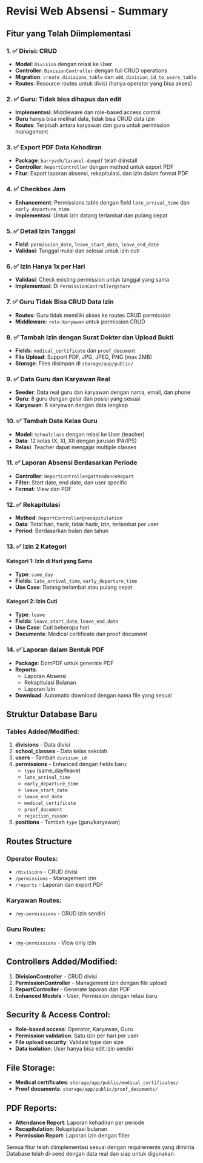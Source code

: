# Revisi Web Absensi - Summary

## Fitur yang Telah Diimplementasi

### 1. ✅ Divisi: CRUD
- **Model**: `Division` dengan relasi ke User
- **Controller**: `DivisionController` dengan full CRUD operations
- **Migration**: `create_divisions_table` dan `add_division_id_to_users_table`
- **Routes**: Resource routes untuk divisi (hanya operator yang bisa akses)

### 2. ✅ Guru: Tidak bisa dihapus dan edit
- **Implementasi**: Middleware dan role-based access control
- **Guru** hanya bisa melihat data, tidak bisa CRUD data izin
- **Routes**: Terpisah antara karyawan dan guru untuk permission management

### 3. ✅ Export PDF Data Kehadiran
- **Package**: `barryvdh/laravel-dompdf` telah diinstall
- **Controller**: `ReportController` dengan method untuk export PDF
- **Fitur**: Export laporan absensi, rekapitulasi, dan izin dalam format PDF

### 4. ✅ Checkbox Jam
- **Enhancement**: Permissions table dengan field `late_arrival_time` dan `early_departure_time`
- **Implementasi**: Untuk izin datang terlambat dan pulang cepat

### 5. ✅ Detail Izin Tanggal
- **Field**: `permission_date`, `leave_start_date`, `leave_end_date`
- **Validasi**: Tanggal mulai dan selesai untuk izin cuti

### 6. ✅ Izin Hanya 1x per Hari
- **Validasi**: Check existing permission untuk tanggal yang sama
- **Implementasi**: Di `PermissionController@store`

### 7. ✅ Guru Tidak Bisa CRUD Data Izin
- **Routes**: Guru tidak memiliki akses ke routes CRUD permission
- **Middleware**: `role:karyawan` untuk permission CRUD

### 8. ✅ Tambah Izin dengan Surat Dokter dan Upload Bukti
- **Fields**: `medical_certificate` dan `proof_document`
- **File Upload**: Support PDF, JPG, JPEG, PNG (max 2MB)
- **Storage**: Files disimpan di `storage/app/public/`

### 9. ✅ Data Guru dan Karyawan Real
- **Seeder**: Data real guru dan karyawan dengan nama, email, dan phone
- **Guru**: 8 guru dengan gelar dan posisi yang sesuai
- **Karyawan**: 6 karyawan dengan data lengkap

### 10. ✅ Tambah Data Kelas Guru
- **Model**: `SchoolClass` dengan relasi ke User (teacher)
- **Data**: 12 kelas (X, XI, XII dengan jurusan IPA/IPS)
- **Relasi**: Teacher dapat mengajar multiple classes

### 11. ✅ Laporan Absensi Berdasarkan Periode
- **Controller**: `ReportController@attendanceReport`
- **Filter**: Start date, end date, dan user specific
- **Format**: View dan PDF

### 12. ✅ Rekapitulasi
- **Method**: `ReportController@recapitulation`
- **Data**: Total hari, hadir, tidak hadir, izin, terlambat per user
- **Period**: Berdasarkan bulan dan tahun

### 13. ✅ Izin 2 Kategori
#### Kategori 1: Izin di Hari yang Sama
- **Type**: `same_day`
- **Fields**: `late_arrival_time`, `early_departure_time`
- **Use Case**: Datang terlambat atau pulang cepat

#### Kategori 2: Izin Cuti
- **Type**: `leave`
- **Fields**: `leave_start_date`, `leave_end_date`
- **Use Case**: Cuti beberapa hari
- **Documents**: Medical certificate dan proof document

### 14. ✅ Laporan dalam Bentuk PDF
- **Package**: DomPDF untuk generate PDF
- **Reports**: 
  - Laporan Absensi
  - Rekapitulasi Bulanan
  - Laporan Izin
- **Download**: Automatic download dengan nama file yang sesuai

## Struktur Database Baru

### Tables Added/Modified:
1. **divisions** - Data divisi
2. **school_classes** - Data kelas sekolah
3. **users** - Tambah `division_id`
4. **permissions** - Enhanced dengan fields baru:
   - `type` (same_day/leave)
   - `late_arrival_time`
   - `early_departure_time`
   - `leave_start_date`
   - `leave_end_date`
   - `medical_certificate`
   - `proof_document`
   - `rejection_reason`
5. **positions** - Tambah `type` (guru/karyawan)

## Routes Structure

### Operator Routes:
- `/divisions` - CRUD divisi
- `/permissions` - Management izin
- `/reports` - Laporan dan export PDF

### Karyawan Routes:
- `/my-permissions` - CRUD izin sendiri

### Guru Routes:
- `/my-permissions` - View only izin

## Controllers Added/Modified:
1. **DivisionController** - CRUD divisi
2. **PermissionController** - Management izin dengan file upload
3. **ReportController** - Generate laporan dan PDF
4. **Enhanced Models** - User, Permission dengan relasi baru

## Security & Access Control:
- **Role-based access**: Operator, Karyawan, Guru
- **Permission validation**: Satu izin per hari per user
- **File upload security**: Validasi type dan size
- **Data isolation**: User hanya bisa edit izin sendiri

## File Storage:
- **Medical certificates**: `storage/app/public/medical_certificates/`
- **Proof documents**: `storage/app/public/proof_documents/`

## PDF Reports:
- **Attendance Report**: Laporan kehadiran per periode
- **Recapitulation**: Rekapitulasi bulanan
- **Permission Report**: Laporan izin dengan filter

Semua fitur telah diimplementasi sesuai dengan requirements yang diminta. Database telah di-seed dengan data real dan siap untuk digunakan.